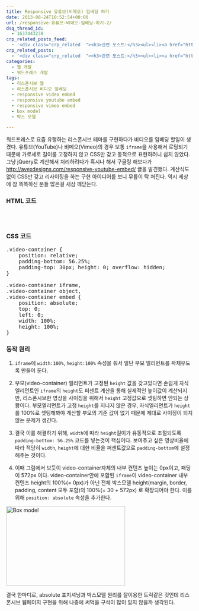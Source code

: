 ```yaml
---
title: Responsive 유튜브(비메오) 임베딩 하기
date: 2013-08-24T10:52:54+00:00
url: /responsive-유튜브-비메오-임베딩-하기-2/
dsq_thread_id:
  - 1637443238
crp_related_posts_feed:
  - '<div class="crp_related  "><h3>관련 포스트:</h3><ul><li><a href="https://www.letmecompile.com/shotcut-linux-server-video-generation/"     class="post-753"><span class="crp_title">Shotcut을 이용하여 리눅스 서버에서 템플릿 기반의 동영상 만들기</span></a></li><li><a href="https://www.letmecompile.com/certificate-file-format-extensions-comparison/"     class="post-792"><span class="crp_title">인증서 파일 형식 및 확장자의 차이점 비교 설명 (Certificate file format&hellip;</span></a></li><li><a href="https://www.letmecompile.com/kotlin-coroutine-vs-javascript-async-comparison/"     class="post-873"><span class="crp_title">JavaScript 개발자에게 Kotlin coroutine 10분만에 이해시키기</span></a></li><li><a href="https://www.letmecompile.com/chrome-extension-with-react/"     class="post-776"><span class="crp_title">크롬 익스텐션 개발 + 리액트 적용하기</span></a></li><li><a href="https://www.letmecompile.com/redis-cluster-sentinel-overview/"     class="post-770"><span class="crp_title">레디스 클러스터, 센티넬 구성 및 동작 방식</span></a></li></ul><div class="crp_clear"></div></div>'
crp_related_posts:
  - '<div class="crp_related  "><h3>관련 포스트:</h3><ul><li><a href="https://www.letmecompile.com/shotcut-linux-server-video-generation/"     class="post-753"><span class="crp_title">Shotcut을 이용하여 리눅스 서버에서 템플릿 기반의 동영상 만들기</span></a></li><li><a href="https://www.letmecompile.com/certificate-file-format-extensions-comparison/"     class="post-792"><span class="crp_title">인증서 파일 형식 및 확장자의 차이점 비교 설명 (Certificate file format&hellip;</span></a></li><li><a href="https://www.letmecompile.com/kotlin-coroutine-vs-javascript-async-comparison/"     class="post-873"><span class="crp_title">JavaScript 개발자에게 Kotlin coroutine 10분만에 이해시키기</span></a></li><li><a href="https://www.letmecompile.com/chrome-extension-with-react/"     class="post-776"><span class="crp_title">크롬 익스텐션 개발 + 리액트 적용하기</span></a></li><li><a href="https://www.letmecompile.com/redis-cluster-sentinel-overview/"     class="post-770"><span class="crp_title">레디스 클러스터, 센티넬 구성 및 동작 방식</span></a></li></ul><div class="crp_clear"></div></div>'
categories:
  - 웹 개발
  - 워드프레스 개발
tags:
  - 리스폰시브 웹
  - 리스폰시브 비디오 임베딩
  - responsive video embed
  - responsive youtube embed
  - responsive vimeo embed
  - box model
  - 박스 모델

---
```

워드프레스로 요즘 유행하는 리스폰시브 테마를 구현하다가 비디오를 임베딩 할일이 생겼다. 유튜브(YouTube)나 비메오(Vimeo)의 경우 보통 `iframe`을 사용해서 로딩되기 때문에 가로세로 길이를 고정하지 않고 CSS만 갖고 동적으로 표현하려니 쉽지 않았다. 그냥 jQuery로 계산해서 처리하려다가 혹시나 해서 구글링 해보다가 <http://avexdesigns.com/responsive-youtube-embed/> 글을 발견했다. 계산식도 없이 CSS만 갖고 리사이징을 하는 구현 아이디어를 보니 무릎이 탁 쳐진다. 역시 세상에 참 똑똑하신 분들 많은걸 새삼 깨닫는다.

### HTML 코드

<pre><div class="video-container"> </div>
</pre>

### CSS 코드

<pre>.video-container {
    position: relative;
    padding-bottom: 56.25%;
    padding-top: 30px; height: 0; overflow: hidden;
}

.video-container iframe,
.video-container object,
.video-container embed {
    position: absolute;
    top: 0;
    left: 0;
    width: 100%;
    height: 100%;
}
</pre>

### 동작 원리

  1. `iframe`에 `width:100%`, `height:100%` 속성을 줘서 일단 부모 엘리먼트를 꽉채우도록 만들어 둔다.

  2. 부모(video-container) 엘리먼트가 고정된 `height` 값을 갖고있다면 손쉽게 자식 엘리먼트인 `iframe`의 `height`도 퍼센트 계산을 통해 실제적인 높이값이 계산되지만, 리스폰시브한 영상을 사이징을 위해서 `height` 고정값으로 셋팅하면 안되는 상황이다. 부모엘리먼트가 고정 `height`를 지니지 않은 경우, 자식엘리먼트가 `height`를 100%로 셋팅해봐야 계산할 부모의 기준 값이 없기 때문에 제대로 사이징이 되지 않는 문제가 생긴다.

  3. 결국 이를 해결하기 위해, `width`에 따라 `height`길이가 유동적으로 조절되도록 `padding-bottom: 56.25%` 코드를 넣는것이 핵심이다. 보여주고 싶은 영상비율에 따라 적당히 `width`, `height`에 대한 비율을 퍼센트값으로 `padding-bottom`에 설정해주는 것이다.

  4. 이때 그림에서 보듯이 video-container자체의 내부 컨텐츠 높이는 0px이고, 패딩이 572px 이다. video-container안에 포함된 `iframe`이 video-container 내부 컨텐츠 height의 100%(= 0px)가 아닌 전체 박스모델 height(margin, border, padding, content 모두 포함)의 100%(= 30 + 572px) 로 확장되어야 한다. 이를 위해 `position: absolute` 속성을 추가한다.

[<img loading="lazy" width="321" height="214" src="/uploads/2013/08/Screen-Shot-2013-08-24-at-오후-7.09.42.png" alt="Box model"  class="alignnone size-full wp-image-167" />][1]

결국 한마디로, absolute 포지셔닝과 박스모델 원리를 잘이용한 트릭같은 것인데 리스폰시브 웹페이지 구현을 위해 나중에 써먹을 구석이 많이 있지 않을까 생각된다.

 [1]: /uploads/2013/08/Screen-Shot-2013-08-24-at-오후-7.09.42.png